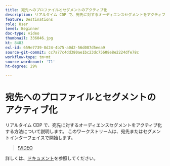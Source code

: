 ```yaml
---
title: 宛先へのプロファイルとセグメントのアクティブ化
description: リアルタイム CDP で、宛先に対するオーディエンスセグメントをアクティブ化する方法について説明します。  このワークストリームは、宛先またはセグメントインターフェイスで開始します。
feature: Destinations
role: User
level: Beginner
doc-type: video
thumbnail: 336046.jpg
kt: 8483
exl-id: 659e7739-8d24-4b75-a0d2-56d087d5eea9
source-git-commit: cc7a77c4dd380ae1bc23dc75608e8e2224dfe78c
workflow-type: tm+mt
source-wordcount: '71'
ht-degree: 29%

---
```


# 宛先へのプロファイルとセグメントのアクティブ化

リアルタイム CDP で、宛先に対するオーディエンスセグメントをアクティブ化する方法について説明します。  このワークストリームは、宛先またはセグメントインターフェイスで開始します。

>[!VIDEO](https://video.tv.adobe.com/v/336046/?quality=12&learn=on)

詳しくは、[ドキュメント](https://experienceleague.adobe.com/docs/experience-platform/destinations/ui/activate/activation-overview.html)を参照してください。
